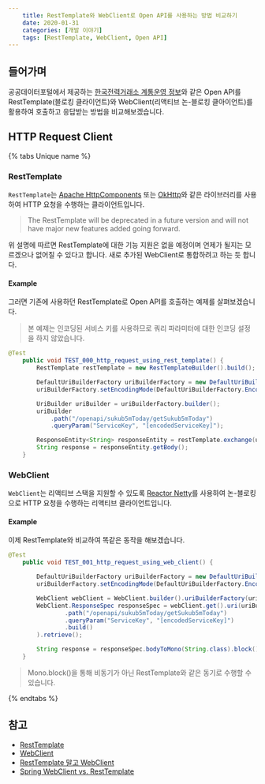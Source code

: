 ```yaml
---
    title: RestTemplate와 WebClient로 Open API를 사용하는 방법 비교하기
    date: 2020-01-31
    categories: [개발 이야기]
    tags: [RestTemplate, WebClient, Open API]
---
```


## 들어가며
공공데이터포털에서 제공하는 [한국전력거래소 계통운영 정보](https://www.data.go.kr/dataset/3043723/openapi.do)와 같은 Open API를 RestTemplate(블로킹 클라이언트)와 WebClient(리액티브 논-블로킹 클아이언트)를 활용하여 호출하고 응답받는 방법을 비교해보겠습니다.

## HTTP Request Client

{% tabs Unique name %}
<!-- tab RestTemplate -->
### RestTemplate
`RestTemplate`는 [Apache HttpComponents](https://hc.apache.org/) 또는 [OkHttp](https://square.github.io/okhttp/)와 같은 라이브러리를 사용하여 HTTP 요청을 수행하는 클라이언트입니다.

> The RestTemplate will be deprecated in a future version and will not have major new features added going forward.

위 설명에 따르면 RestTemplate에 대한 기능 지원은 없을 예정이며 언제가 될지는 모르겠으나 없어질 수 있다고 합니다. 새로 추가된 WebClient로 통합하려고 하는 듯 합니다.

#### Example
그러면 기존에 사용하던 RestTemplate로 Open API를 호출하는 예제를 살펴보겠습니다.

> 본 예제는 인코딩된 서비스 키를 사용하므로 쿼리 파라미터에 대한 인코딩 설정을 하지 않았습니다.

```java
@Test
    public void TEST_000_http_request_using_rest_template() {
        RestTemplate restTemplate = new RestTemplateBuilder().build();

        DefaultUriBuilderFactory uriBuilderFactory = new DefaultUriBuilderFactory("https://openapi.kpx.or.kr");
        uriBuilderFactory.setEncodingMode(DefaultUriBuilderFactory.EncodingMode.NONE);

        UriBuilder uriBuilder = uriBuilderFactory.builder();
        uriBuilder
            .path("/openapi/sukub5mToday/getSukub5mToday")
            .queryParam("ServiceKey", "[encodedServiceKey]");

        ResponseEntity<String> responseEntity = restTemplate.exchange(uriBuilder.build(), HttpMethod.GET, null, String.class);
        String response = responseEntity.getBody();
    }
```
<!-- endtab -->

<!-- tab WebClient -->
### WebClient
`WebClient`는 리액티브 스택을 지원할 수 있도록 [Reactor Netty](https://github.com/reactor/reactor-netty)를 사용하여 논-블로킹으로 HTTP 요청을 수행하는 리액티브 클라이언트입니다. 

#### Example
이제 RestTemplate와 비교하여 똑같은 동작을 해보겠습니다.

```java
@Test
    public void TEST_001_http_request_using_web_client() {

        DefaultUriBuilderFactory uriBuilderFactory = new DefaultUriBuilderFactory("https://openapi.kpx.or.kr");
        uriBuilderFactory.setEncodingMode(DefaultUriBuilderFactory.EncodingMode.NONE);

        WebClient webClient = WebClient.builder().uriBuilderFactory(uriBuilderFactory).build();
        WebClient.ResponseSpec responseSpec = webClient.get().uri(uriBuilder -> uriBuilder
                .path("/openapi/sukub5mToday/getSukub5mToday")
                .queryParam("ServiceKey", "[encodedServiceKey]")
                .build()
        ).retrieve();

        String response = responseSpec.bodyToMono(String.class).block();
    }
```

> Mono.block()을 통해 비동기가 아닌 RestTemplate와 같은 동기로 수행할 수 있습니다.
<!-- endtab -->
{% endtabs %}

## 참고
- [RestTemplate](https://docs.spring.io/spring/docs/current/javadoc-api/org/springframework/web/client/RestTemplate.html)
- [WebClient](https://docs.spring.io/spring/docs/current/javadoc-api/org/springframework/web/reactive/function/client/WebClient.html)
- [RestTemplate 말고 WebClient](https://junebuug.github.io/2019-02-11/resttemplate-vs-webclient)
- [Spring WebClient vs. RestTemplate](https://www.baeldung.com/spring-webclient-resttemplate)